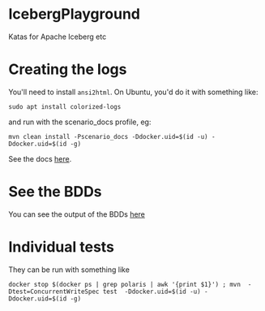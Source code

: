 # IcebergPlayground
Katas for Apache Iceberg etc

# Creating the logs
You'll need to install `ansi2html`. On Ubuntu, you'd do it with something like:

`sudo apt install colorized-logs`

and run with the scenario_docs profile, eg:

`mvn clean install -Pscenario_docs -Ddocker.uid=$(id -u) -Ddocker.uid=$(id -g)`

See the docs [here](https://phillhenry.github.io/IcebergPlayground/index.html).

# See the BDDs

You can see the output of the BDDs [here](https://iceberg.thebigdata.space/)

# Individual tests

They can be run with something like 

`docker stop $(docker ps | grep polaris | awk '{print $1}') ; mvn  -Dtest=ConcurrentWriteSpec test  -Ddocker.uid=$(id -u) -Ddocker.uid=$(id -g)`